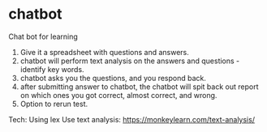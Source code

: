 # chatbot

Chat bot for learning
1. Give it a spreadsheet with questions and answers.
2. chatbot will perform text analysis on the answers and questions - identify key words.
3. chatbot asks you the questions, and you respond back. 
4. after submitting answer to chatbot, the chatbot will spit back out report on which ones you got correct, almost correct, and wrong. 
5. Option to rerun test. 


Tech:
Using lex
Use text analysis:  https://monkeylearn.com/text-analysis/ 

